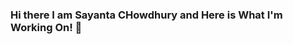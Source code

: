 ### Hi there I am Sayanta CHowdhury and Here is What I'm Working On! 👋

<!--
**sayanta28/sayanta28** is a ✨ _special_ ✨ repository because its `README.md` (this file) appears on your GitHub profile.

Here are some ideas to get you started:

- 🔭 I’m currently working on ... 
- 🌱 I’m currently learning ... JavaScript
- 👯 I’m looking to collaborate on ... Javascript and ReactJs
- 🤔 I’m looking for help with ... 
- 💬 Ask me about ... Anything
- 📫 How to reach me: ... [![Gmail](https://img.shields.io/badge/%20-Send%20Mail-black?color=14171A&labelColor=ef5350&logo=gmail&logoColor=ffffff)](mailto:sayanta28@gmail.com)
- 😄 Pronouns: ... He/Him
- ⚡ Fun fact: ... I am a mad programmer.
-->
